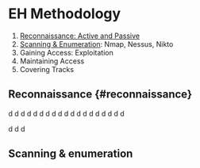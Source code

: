 # EH Methodology
1. [Reconnaissance: Active and Passive](#reconnaissance)
2. [Scanning & Enumeration](#scanning--enumeration): Nmap, Nessus, Nikto
3. Gaining Access: Exploitation
4. Maintaining Access
5. Covering Tracks

## Reconnaissance {#reconnaissance}

d
d
d
d
d
d
d
d
d
d
d
d
d
d
d
d
d
d
d

d
d
d





















## Scanning & enumeration
<!--stackedit_data:
eyJoaXN0b3J5IjpbLTExMTkzNDM2NDAsMTI5MTc5MjY0NV19
-->